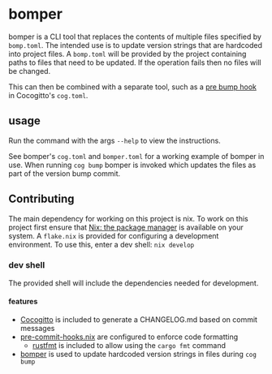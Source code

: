 # bomper

bomper is a CLI tool that replaces the contents of multiple files specified by `bomp.toml`.
The intended use is to update version strings that are hardcoded into project files.
A `bomp.toml` will be provided by the project containing paths to files that need to be updated.
If the operation fails then no files will be changed.

This can then be combined with a separate tool, such as a [pre bump hook](https://docs.cocogitto.io/guide/#bump-hooks) in Cocogitto's `cog.toml`.

## usage

Run the command with the args `--help` to view the instructions.

See bomper's `cog.toml` and `bomper.toml` for a working example of bomper in use.
When running `cog bump` bomper is invoked which updates the files as part of the version bump commit.

## Contributing

The main dependency for working on this project is nix.
To work on this project first ensure that [Nix: the package manager](https://nixos.org/download.html) is available on your system.
A `flake.nix` is provided for configuring a development environment.
To use this, enter a dev shell: `nix develop` 

### dev shell

The provided shell will include the dependencies needed for development.

#### features
- [Cocogitto](https://github.com/cocogitto/cocogitto) is included to generate a CHANGELOG.md based on commit messages
- [pre-commit-hooks.nix](https://github.com/cachix/pre-commit-hooks.nix) are configured to enforce code formatting
    - [rustfmt](https://github.com/rust-lang/rustfmt) is included to allow using the `cargo fmt` command
- [bomper](https://github.com/justinrubek/bomper) is used to update hardcoded version strings in files during `cog bump`
